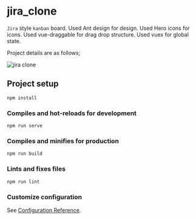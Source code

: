 # jira_clone

`Jira` style `kanban` board. Used Ant design for design. Used Hero icons for icons. Used vue-draggable for drag drop structure. Used vuex for global state.

Project details are as follows;

![jira clone](https://user-images.githubusercontent.com/110597975/214949959-18956f1e-3884-4305-a317-72674384e655.png)

## Project setup
```
npm install
```

### Compiles and hot-reloads for development
```
npm run serve
```

### Compiles and minifies for production
```
npm run build
```

### Lints and fixes files
```
npm run lint
```

### Customize configuration
See [Configuration Reference](https://cli.vuejs.org/config/).
